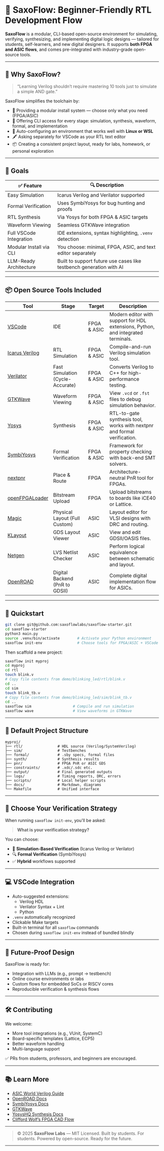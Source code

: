 # 🧰 SaxoFlow: Beginner-Friendly RTL Development Flow

**SaxoFlow** is a modular, CLI-based open-source environment for simulating, verifying, synthesizing, and implementing digital logic designs — tailored for students, self-learners, and new digital designers.
It supports **both FPGA and ASIC flows**, and comes pre-integrated with industry-grade open-source tools.

---

## 🌟 Why SaxoFlow?

> “Learning Verilog shouldn’t require mastering 10 tools just to simulate a simple AND gate.”

SaxoFlow simplifies the toolchain by:

* 🧱 Providing a modular install system — choose only what you need (FPGA/ASIC)
* 🔧 Offering CLI access for every stage: simulation, synthesis, waveform, formal, and implementation
* 🧠 Auto-configuring an environment that works well with **Linux or WSL**
* 🖋 Asking separately for VSCode as your RTL text editor
* 📦 Creating a consistent project layout, ready for labs, homework, or personal exploration

---

## 🎯 Goals

| ✅ Feature               | 🔍 Description                                                      |
| ----------------------- | ------------------------------------------------------------------- |
| Easy Simulation         | Icarus Verilog and Verilator supported                              |
| Formal Verification     | Uses SymbiYosys for bug hunting and proofs                          |
| RTL Synthesis           | Via Yosys for both FPGA & ASIC targets                              |
| Waveform Viewing        | Seamless GTKWave integration                                        |
| Full VSCode Integration | IDE extensions, syntax highlighting, `.venv` detection              |
| Modular Install via CLI | You choose: minimal, FPGA, ASIC, and text editor separately         |
| LLM-Ready Architecture  | Built to support future use cases like testbench generation with AI |

---

## 📦 Open Source Tools Included

| **Tool**                                                       | **Stage**                        | **Target**  | **Description**                                                                  |
| -------------------------------------------------------------- | -------------------------------- | ----------- | -------------------------------------------------------------------------------- |
| [VSCode](https://code.visualstudio.com/)                       | IDE                              | FPGA & ASIC | Modern editor with support for HDL extensions, Python, and integrated terminals. |
| [Icarus Verilog](http://iverilog.icarus.com/)                  | RTL Simulation                   | FPGA & ASIC | Compile-and-run Verilog simulation tool.                                         |
| [Verilator](https://www.veripool.org/verilator/)               | Fast Simulation (Cycle-Accurate) | FPGA & ASIC | Converts Verilog to C++ for high-performance testing.                            |
| [GTKWave](http://gtkwave.sourceforge.net/)                     | Waveform Viewing                 | FPGA & ASIC | View `.vcd` or `.fst` files to debug simulation behavior.                        |
| [Yosys](https://yosyshq.net/yosys/)                            | Synthesis                        | FPGA & ASIC | RTL-to-gate synthesis tool, works with nextpnr and formal verification.          |
| [SymbiYosys](https://symbiyosys.readthedocs.io/)               | Formal Verification              | FPGA & ASIC | Framework for property checking with back-end SMT solvers.                       |
| [nextpnr](https://github.com/YosysHQ/nextpnr)                  | Place & Route                    | FPGA        | Architecture-neutral PnR tool for FPGAs.                                         |
| [openFPGALoader](https://github.com/trabucayre/openFPGALoader) | Bitstream Upload                 | FPGA        | Upload bitstreams to boards like iCE40 or Lattice.                               |
| [Magic](http://opencircuitdesign.com/magic/)                   | Physical Layout (Full Custom)    | ASIC        | Layout editor for VLSI designs with DRC and routing.                             |
| [KLayout](https://www.klayout.de/)                             | GDS Layout Viewer                | ASIC        | View and edit GDSII/OASIS files.                                                 |
| [Netgen](http://opencircuitdesign.com/netgen/)                 | LVS Netlist Checker              | ASIC        | Perform logical equivalence between schematic and layout.                        |
| [OpenROAD](https://openroad.readthedocs.io/)                   | Digital Backend (PnR to GDSII)   | ASIC        | Complete digital implementation flow for ASICs.                                  |

---

## 🚀 Quickstart

```bash
git clone git@github.com:saxoflowlabs/saxoflow-starter.git
cd saxoflow-starter
python3 main.py
source .venv/bin/activate        # Activate your Python environment
saxoflow init-env                # Choose tools for FPGA/ASIC + VSCode
```

Then scaffold a new project:

```bash
saxoflow init myproj
cd myproj
cd rtl
touch blink.v                  
# Copy file contents from demo/blinking_led/rtl/blink.v
cd ..
cd sim
touch blink_tb.v
# Copy file contents from demo/blinking_led/sim/blink_tb.v
cd ..
saxoflow sim                   # Compile and run simulation
saxoflow wave                  # View waveforms in GTKWave
```

---

## 🧱 Default Project Structure

```text
myproj/
├── rtl/                # HDL source (Verilog/SystemVerilog)
├── sim/                # Testbenches
├── formal/             # .sby specs, formal files
├── synth/              # Synthesis results
├── pnr/                # FPGA PnR or ASIC GDS
├── constraints/        # .xdc/.sdc etc.
├── output/             # Final generated outputs
├── logs/               # Timing reports, DRC, errors
├── scripts/            # Local helper scripts
├── docs/               # Markdown, diagrams
└── Makefile            # Unified interface
```

---

## 🧪 Choose Your Verification Strategy

When running `saxoflow init-env`, you'll be asked:

> **What is your verification strategy?**

You can choose:

* 🔁 **Simulation-Based Verification** (Icarus Verilog or Verilator)
* 🔍 **Formal Verification** (SymbiYosys)
* ✅ **Hybrid** workflows supported

---

## 💻 VSCode Integration

* Auto-suggested extensions:
  * Verilog HDL
  * Verilator Syntax + Lint
  * Python
* `.venv` automatically recognized
* Clickable Make targets
* Built-in terminal for all `saxoflow` commands
* Chosen during `saxoflow init-env` instead of bundled blindly

---

## 🤖 Future-Proof Design

SaxoFlow is ready for:

* Integration with LLMs (e.g., prompt → testbench)
* Online course environments or labs
* Custom flows for embedded SoCs or RISCV cores
* Reproducible verification & synthesis flows

---

## 🛠 Contributing

We welcome:

* More tool integrations (e.g., VUnit, SystemC)
* Board-specific templates (Lattice, ECP5)
* Better waveform handling
* Multi-language support

✅ PRs from students, professors, and beginners are encouraged.

---

## 📚 Learn More

* [ASIC World Verilog Guide](https://www.asic-world.com/verilog/)
* [OpenROAD Docs](https://openroad.readthedocs.io/)
* [SymbiYosys Docs](https://symbiyosys.readthedocs.io/)
* [GTKWave](http://gtkwave.sourceforge.net/)
* [YosysHQ Synthesis Docs](https://yosyshq.net/yosys/documentation.html)
* [Clifford Wolf’s FPGA CAD Flow](https://yosyshq.readthedocs.io/en/latest/cad_flow.html)

---

> © 2025 **SaxoFlow Labs** — MIT Licensed.
> Built by students. For students.
> Powered by open-source. Ready for the future.

---
